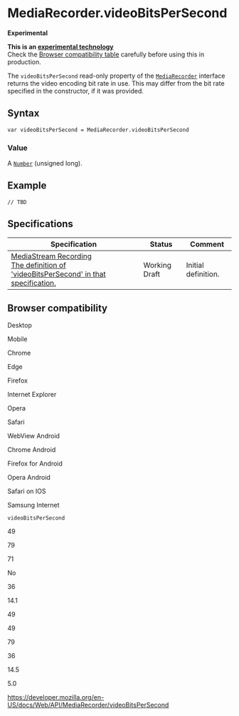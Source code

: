 MediaRecorder.videoBitsPerSecond
================================

**Experimental**

**This is an [experimental technology](https://developer.mozilla.org/en-US/docs/MDN/Guidelines/Conventions_definitions#experimental)**  
Check the [Browser compatibility table](#browser_compatibility) carefully before using this in production.

The `videoBitsPerSecond` read-only property of the [`MediaRecorder`](../mediarecorder) interface returns the video encoding bit rate in use. This may differ from the bit rate specified in the constructor, if it was provided.

Syntax
------

    var videoBitsPerSecond = MediaRecorder.videoBitsPerSecond

### Value

A [`Number`](https://developer.mozilla.org/en-US/docs/Web/JavaScript/Reference/Global_Objects/Number) (unsigned long).

Example
-------

    // TBD

Specifications
--------------

<table><thead><tr class="header"><th>Specification</th><th>Status</th><th>Comment</th></tr></thead><tbody><tr class="odd"><td><a href="https://w3c.github.io/mediacapture-record/#dom-mediarecorder-videobitspersecond">MediaStream Recording<br />
<span class="small">The definition of 'videoBitsPerSecond' in that specification.</span></a></td><td><span class="spec-wd">Working Draft</span></td><td>Initial definition.</td></tr></tbody></table>

Browser compatibility
---------------------

Desktop

Mobile

Chrome

Edge

Firefox

Internet Explorer

Opera

Safari

WebView Android

Chrome Android

Firefox for Android

Opera Android

Safari on IOS

Samsung Internet

`videoBitsPerSecond`

49

79

71

No

36

14.1

49

49

79

36

14.5

5.0

<a href="https://developer.mozilla.org/en-US/docs/Web/API/MediaRecorder/videoBitsPerSecond" class="_attribution-link">https://developer.mozilla.org/en-US/docs/Web/API/MediaRecorder/videoBitsPerSecond</a>
